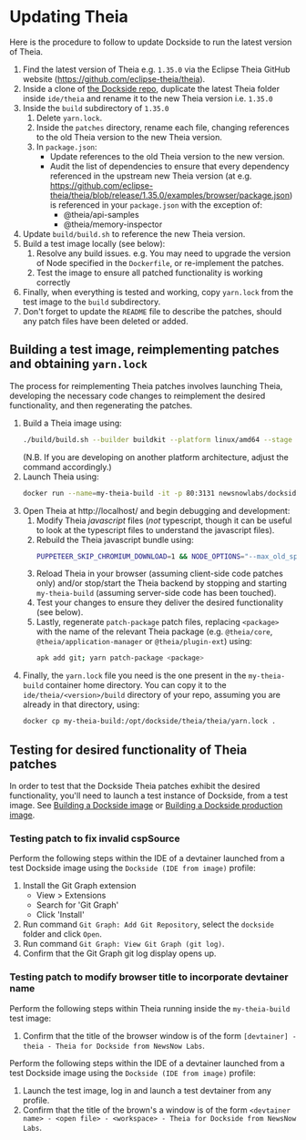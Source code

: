 # Updating Theia

Here is the procedure to follow to update Dockside to run the latest version of Theia.

1. Find the latest version of Theia e.g. `1.35.0` via the Eclipse Theia GitHub website (https://github.com/eclipse-theia/theia).
2. Inside a clone of [the Dockside repo](https://github.com/newsnowlabs/dockside), duplicate the latest Theia folder inside `ide/theia` and rename it to the new Theia version i.e. `1.35.0`
3. Inside the `build` subdirectory of `1.35.0`
   1. Delete `yarn.lock`.
   2. Inside the `patches` directory, rename each file, changing references to the old Theia version to the new Theia version.
   3. In `package.json`:
      - Update references to the old Theia version to the new version.
      - Audit the list of dependencies to ensure that every dependency referenced in the upstream new Theia version (at e.g. https://github.com/eclipse-theia/theia/blob/release/1.35.0/examples/browser/package.json) is referenced in your `package.json` with the exception of:
         - @theia/api-samples
         - @theia/memory-inspector
4. Update `build/build.sh` to reference the new Theia version.
5. Build a test image locally (see below):
   1. Resolve any build issues. e.g. You may need to upgrade the version of Node specified in the `Dockerfile`, or re-implement the patches.
   2. Test the image to ensure all patched functionality is working correctly 
6. Finally, when everything is tested and working, copy `yarn.lock` from the test image to the `build` subdirectory.
7. Don't forget to update the `README` file to describe the patches, should any patch files have been deleted or added.

## Building a test image, reimplementing patches and obtaining `yarn.lock`

The process for reimplementing Theia patches involves launching Theia, developing the necessary code changes to reimplement the desired functionality, and then regenerating the patches.

1. Build a Theia image using:
   ```sh
   ./build/build.sh --builder buildkit --platform linux/amd64 --stage theia-build
   ```
   (N.B. If you are developing on another platform architecture, adjust the command accordingly.)
2. Launch Theia using:
   ```sh
   docker run --name=my-theia-build -it -p 80:3131 newsnowlabs/dockside:theia-build
   ```
3. Open Theia at http://localhost/ and begin debugging and development:
   1. Modify Theia _javascript_ files (_not_ typescript, though it can be useful to look at the typescript files to understand the javascript files).
   2. Rebuild the Theia javascript bundle using:
      ```sh
      PUPPETEER_SKIP_CHROMIUM_DOWNLOAD=1 && NODE_OPTIONS="--max_old_space_size=4096" && yarn config set network-timeout 600000 -g && yarn
      ```
   3. Reload Theia in your browser (assuming client-side code patches only) and/or stop/start the Theia backend by stopping and starting `my-theia-build` (assuming server-side code has been touched).
   4. Test your changes to ensure they deliver the desired functionality (see below).
   5. Lastly, regenerate `patch-package` patch files, replacing `<package>` with the name of the relevant Theia package (e.g. `@theia/core`, `@theia/application-manager` or `@theia/plugin-ext`) using:
      ```sh
      apk add git; yarn patch-package <package>
      ```
4. Finally, the `yarn.lock` file you need is the one present in the `my-theia-build` container home directory. You can copy it to the `ide/theia/<version>/build` directory of your repo, assuming you are already in that directory, using:
   ```sh
   docker cp my-theia-build:/opt/dockside/theia/theia/yarn.lock .
   ```

## Testing for desired functionality of Theia patches

In order to test that the Dockside Theia patches exhibit the desired functionality, you'll need to launch a test instance of Dockside, from a test image. See [Building a Dockside image](building-image.md) or [Building a Dockside production image](building-production-image.md).

### Testing patch to fix invalid cspSource

Perform the following steps within the IDE of a devtainer launched from a test Dockside image using the `Dockside (IDE from image)` profile:

1. Install the Git Graph extension
   - View > Extensions
   - Search for 'Git Graph'
   - Click 'Install'
2. Run command `Git Graph: Add Git Repository`, select the `dockside` folder and click `Open`.
3. Run command `Git Graph: View Git Graph (git log)`.
4. Confirm that the Git Graph git log display opens up.

### Testing patch to modify browser title to incorporate devtainer name

Perform the following steps within Theia running inside the `my-theia-build` test image:

1. Confirm that the title of the browser window is of the form `[devtainer] - theia - Theia for Dockside from NewsNow Labs`.

Perform the following steps within the IDE of a devtainer launched from a test Dockside image using the `Dockside (IDE from image)` profile:

1. Launch the test image, log in and launch a test devtainer from any profile.
2. Confirm that the title of the brown's a window is of the form `<devtainer name> - <open file> - <workspace> - Theia for Dockside from NewsNow Labs`.